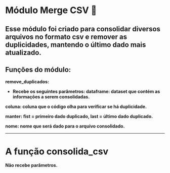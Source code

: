 # Módulo Merge CSV :snake:
Esse módulo foi criado para consolidar diversos arquivos no formato csv
e remover as duplicidades, mantendo o último dado mais atualizado.
---
## Funções do módulo:
<b>remove_duplicados:
  - Recebe os seguintes parâmetros:
dataframe: 
**dataset** que contém as informações a serem consolidadas.

coluna: 
coluna que o código olha para verificar se há duplicidade.

manter: 
fist = primeiro dado duplicado, last = último dado duplicado.

nome: 
nome que será dado para o arquivo consolidado.

---
# A função consolida_csv
Não recebe parâmetros.
 
